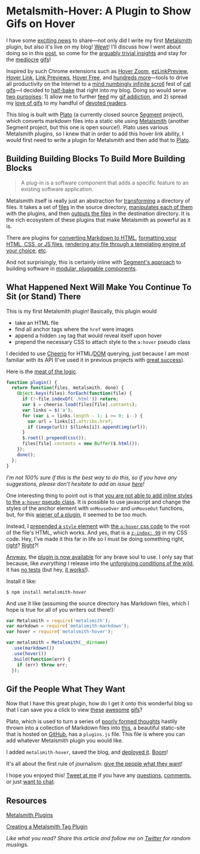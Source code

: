 
# Metalsmith-Hover: A Plugin to Show Gifs on Hover

I have some [exciting news](http://media.giphy.com/media/s7PYWohoEXPCo/giphy.gif) to share—not only did I write my first [Metalsmith](https://www.metalsmith.io) plugin, but also it's live on my blog! [Wewt](http://www.reactiongifs.com/r/dnc.gif)! I'll discuss how I went about doing so in this [post](http://i.imgur.com/hRxquuu.jpg), so come for the [arguably trivial insights](https://38.media.tumblr.com/cb6da16d6949f8fc6a363b40538f7e49/tumblr_inline_nctv9c7ODq1sv49sn.gif) and stay for the [mediocre](http://replygif.net/i/343.gif) [gifs](http://i.imgur.com/KpuscdT.gif)!

Inspired by such Chrome extensions such as [Hover Zoom](https://chrome.google.com/webstore/detail/hover-zoom/nonjdcjchghhkdoolnlbekcfllmednbl?hl=en), [ezLinkPreview](https://chrome.google.com/webstore/detail/ezlinkpreview/nnkcfbiefgdaceeplickkkmifpicbpcc?hl=en), [Hover Link](https://chrome.google.com/webstore/detail/hover-link/ggbpdjpocpnohglmhmppdkimpoiklegb?hl=en-US), [Link Previews](https://chrome.google.com/webstore/detail/link-previews/hlbhbhdjmllabhmeoehogilodnpbmhgj?hl=en), [Hover Free](https://chrome.google.com/webstore/detail/hover-free/hcmnnggnaofmhflgomfjfbndngdoogkj?hl=en), and [hundreds more](https://www.google.com/webhp?sourceid=chrome-instant&ion=1&espv=2&ie=UTF-8#q=chrome%20extension%20hover%20link)—tools to drive all productivity on the Internet to a [mind numbingly infinite scroll](http://33.media.tumblr.com/8b0e3cbcfc4bdfbdad8320584128340c/tumblr_mmoodrLNAb1spes4io1_500.gif) fest of [cat](http://i.imgur.com/pz1C9fb.jpg) [gifs](https://38.media.tumblr.com/9ec0aeed0ef6f914d0daa05beb641648/tumblr_ndp649VVhG1s60v4go1_500.gif)—I decided to [half-bake](http://media.giphy.com/media/GT9BB2Zm4VnI4/giphy.gif) that right into my blog. Doing so would serve [two purpoises](http://i.imgur.com/SBduuXe.jpg): 1) allow me to further [feed](http://media.giphy.com/media/xT7aLRxSYZkk0/giphy.gif) my [gif addiction](http://media.giphy.com/media/4zwwZI3aSZgAg/giphy.gif), and 2) spread my [love of gifs](http://i.imgur.com/QTvZAIO.gif) to my handful of [devoted readers](http://media.giphy.com/media/tpdtC6yLhvhgA/giphy.gif).

This blog is built with [Plato](http://i.imgur.com/liYrWZw.jpg) (a currently closed source [Segment](https://www.segment.com/) project), which converts markdown files into a static site using [Metalsmith](https://www.metalsmith.io) (another Segment project, but this one is open source!). Plato uses various Metalsmith plugins, so I knew that in order to add this hover link ability, I would first need to write a plugin for Metalsmith and then add that to [Plato](http://i.imgur.com/QWfiTHO.jpg).

## Building Building Blocks To Build More Building Blocks

> A plug-in is a software component that adds a specific feature to an existing software application.

Metalsmith itself is really just an abstraction for [transforming](http://media.giphy.com/media/EreFiaDJ9zK6Y/giphy.gif) a directory of files. It takes a set of [files](http://i.imgur.com/pMF6W7y.gif) in the source directory, [manipulates each of them](http://i.imgur.com/lgCDCa0.gif) with the plugins, and then [outputs the files](http://media.giphy.com/media/AWicoNvwT3xAI/giphy.gif) in the destination directory. It is the rich ecosystem of these plugins that make Metalsmith as powerful as it is.

There are plugins for [converting Markdown to HTML](https://www.github.com/segmentio/metalsmith-markdown), [formatting your HTML, CSS, or JS files](https://github.com/boushley/metalsmith-beautify), [rendering any file through a templating engine of your choice](https://github.com/segmentio/metalsmith-templates), [etc](http://www.metalsmith.io/#the-plugins).

And not surprisingly, this is certainly inline with [Segment's approach](https://segment.com/blog/building-building-blocks/) to building software in [modular, pluggable components](http://i.imgur.com/Kh2Osoy.gif).

## What Happened Next Will Make You Continue To Sit (or Stand) There

This is my first Metalsmith plugin! Basically, this plugin would

- take an HTML file
- find all anchor tags where the `href` were images
- append a hidden `img` tag that would reveal itself upon hover
- prepend the necessary CSS to attach style to the `a:hover` pseudo class

I decided to use [Cheerio](https://github.com/cheeriojs/cheerio) for HTML/[DOM](http://i.imgur.com/i9qbCIX.png) querying, just because I am most familiar with its API (I've used it in previous projects with [great success](http://i.imgur.com/kpJspRB.png)).

Here is the [meat of the logic](https://github.com/lambtron/metalsmith-hover/blob/master/lib/index.js#L34-L44).

```javascript
function plugin() {
  return function(files, metalsmith, done) {
    Object.keys(files).forEach(function(file) {
      if (!~file.indexOf('.html')) return;
      var $ = cheerio.load(files[file].contents);
      var links = $('a');
      for (var i = links.length - 1; i >= 0; i--) {
        var url = links[i].attribs.href;
        if (image(url)) $(links[i]).append(img(url));
      }
      $.root().prepend(css());
      files[file].contents = new Buffer($.html());
    });
    done();
  };
}

```

*I'm not 100% sure if this is the best way to do this, so if you have any suggestions, please don't hesitate to add an issue [here](https://github.com/lambtron/metalsmith-hover/issues/new)!*

One interesting thing to point out is that [you are not able to add inline styles to the `a:hover` pseudo class](http://stackoverflow.com/questions/1033156/how-to-write-ahover-in-inline-css). It is possible to use javascript and change the styles of the anchor element with `onMouseOver` and `onMouseOut` functions, but, for this [wiener of a plugin](http://media.giphy.com/media/2aFRDAaACkSXu/giphy.gif), it seemed to be too much.

Instead, I [prepended a `style` element](https://github.com/lambtron/metalsmith-hover/blob/master/lib/index.js#L42) with [the `a:hover` css code](https://github.com/lambtron/metalsmith-hover/blob/master/lib/index.js#L71-L77) to the root of the file's HTML, which works. And yes, that is a [`z-index: 99`](http://i.imgur.com/3R8DKRa.jpg) in my CSS code. Hey, I've made it this far in life so I must be doing something right, [right](http://media.giphy.com/media/Gvnh1m87wk2ek/giphy.gif)? [Right](http://media.giphy.com/media/NsJs9nmLwAxag/giphy.gif)?!

[Anyway](http://media.giphy.com/media/8ppnU9unXdula/giphy.gif), the [plugin is now available](https://github.com/lambtron/metalsmith-hover) for any brave soul to use. I only say that because, like *everything* I release into the [unforgiving conditions of the wild](http://33.media.tumblr.com/df06ab544c2cfddc6fad7242ca1a0fb0/tumblr_inline_nng15xQt631raprkq_500.gif), it has [no tests](http://media.giphy.com/media/fhWTD7YCd59D2/giphy.gif) (but hey, [it works!](http://www.topito.com/wp-content/uploads/2013/01/code-08.gif)).

Install it like:

```shell
$ npm install metalsmith-hover
```

And use it like (assuming the source directory has Markdown files, which I hope is true for all of you writers out there!):

```javascript
var Metalsmith = require('metalsmith');
var markdown = require('metalsmith-markdown');
var hover = require('metalsmith-hover');

var metalsmith = Metalsmith(__dirname)
  .use(markdown())
  .use(hover())
  .build(function(err) {
    if (err) throw err;
  });

```

## Gif the People What They Want

Now that I have this great plugin, how do I get it onto this wonderful blog so that I can save you a click to view [these](http://ak-hdl.buzzfed.com/static/2013-11/enhanced/webdr01/21/11/anigif_enhanced-buzz-25559-1385050824-30.gif) [awesome](http://ak-hdl.buzzfed.com/static/2013-11/enhanced/webdr02/21/12/anigif_enhanced-buzz-25961-1385055442-5.gif) [gifs](http://ak-hdl.buzzfed.com/static/2013-11/enhanced/webdr03/21/11/anigif_enhanced-buzz-27147-1385051681-11.gif)?

Plato, which is used to turn a series of [poorly formed thoughts](http://media.giphy.com/media/1bWDLvRtlhgk0/giphy.gif) hastily thrown into a collection of Markdown files into [this](https://github.com/lambtron/lambtron.github.io), a beautiful static-site that is hosted on [GitHub](https://www.github.com), has a `plugins.js` file. This file is where you can add whatever Metalsmith plugin you would like.

I added `metalsmith-hover`, saved the blog, and [deployed it](http://media.giphy.com/media/Lmhk4bVpRn4YM/giphy.gif). [Boom](http://i.imgur.com/kEgvj.gif)!

It's all about the first rule of journalism: [give the people what they want](http://i.imgur.com/Vca79Bt.gif)!

I hope you enjoyed this! [Tweet at me](https://www.twitter.com/andyjiang) if you have any [questions](http://media.giphy.com/media/MJTOHmGiGPHgI/giphy.gif), [comments](http://media.giphy.com/media/Bt7yp8KpygqYg/giphy.gif), or just [want to chat](http://media.giphy.com/media/oGfEeawH6DrZ6/giphy.gif).

## Resources

[Metalsmith Plugins](http://www.andrewgoodricke.com/posts/2015-07-23_metalsmith_plugins.html)

[Creating a Metalsmith Tag Plugin](http://blog.krawaller.se/posts/creating-a-metalsmith-tag-plugin/)

*Like what you read? Share this article and follow me on [Twitter](http://www.twitter.com/andyjiang) for random musings.*